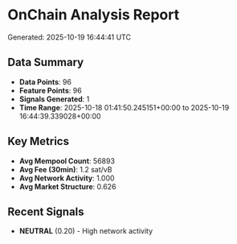 # OnChain Analysis Report
Generated: 2025-10-19 16:44:41 UTC

## Data Summary
- **Data Points**: 96
- **Feature Points**: 96
- **Signals Generated**: 1
- **Time Range**: 2025-10-18 01:41:50.245151+00:00 to 2025-10-19 16:44:39.339028+00:00

## Key Metrics
- **Avg Mempool Count**: 56893
- **Avg Fee (30min)**: 1.2 sat/vB
- **Avg Network Activity**: 1.000
- **Avg Market Structure**: 0.626

## Recent Signals
- **NEUTRAL** (0.20) - High network activity
